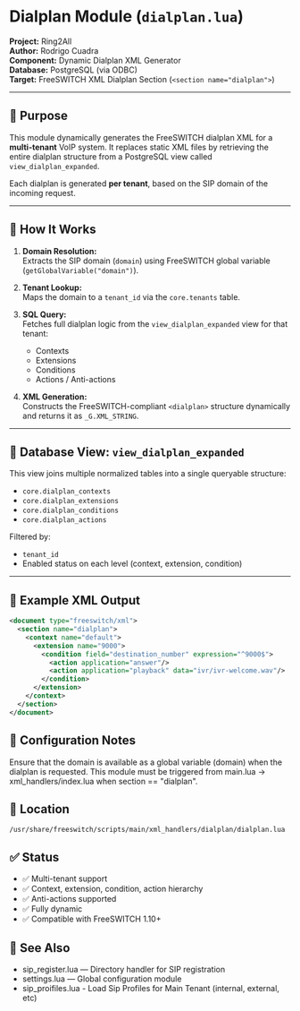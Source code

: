 # Dialplan Module (`dialplan.lua`)

**Project:** Ring2All  
**Author:** Rodrigo Cuadra  
**Component:** Dynamic Dialplan XML Generator  
**Database:** PostgreSQL (via ODBC)  
**Target:** FreeSWITCH XML Dialplan Section (`<section name="dialplan">`)

---

## 📌 Purpose

This module dynamically generates the FreeSWITCH dialplan XML for a **multi-tenant** VoIP system. It replaces static XML files by retrieving the entire dialplan structure from a PostgreSQL view called `view_dialplan_expanded`.

Each dialplan is generated **per tenant**, based on the SIP domain of the incoming request.

---

## 🧠 How It Works

1. **Domain Resolution:**  
   Extracts the SIP domain (`domain`) using FreeSWITCH global variable (`getGlobalVariable("domain")`).

2. **Tenant Lookup:**  
   Maps the domain to a `tenant_id` via the `core.tenants` table.

3. **SQL Query:**  
   Fetches full dialplan logic from the `view_dialplan_expanded` view for that tenant:
   - Contexts
   - Extensions
   - Conditions
   - Actions / Anti-actions

4. **XML Generation:**  
   Constructs the FreeSWITCH-compliant `<dialplan>` structure dynamically and returns it as `_G.XML_STRING`.

---

## 🧱 Database View: `view_dialplan_expanded`

This view joins multiple normalized tables into a single queryable structure:
- `core.dialplan_contexts`
- `core.dialplan_extensions`
- `core.dialplan_conditions`
- `core.dialplan_actions`

Filtered by:
- `tenant_id`
- Enabled status on each level (context, extension, condition)

---

## 🧩 Example XML Output

```xml
<document type="freeswitch/xml">
  <section name="dialplan">
    <context name="default">
      <extension name="9000">
        <condition field="destination_number" expression="^9000$">
          <action application="answer"/>
          <action application="playback" data="ivr/ivr-welcome.wav"/>
        </condition>
      </extension>
    </context>
  </section>
</document>
```

## 🔧 Configuration Notes
Ensure that the domain is available as a global variable (domain) when the dialplan is requested.
This module must be triggered from main.lua → xml_handlers/index.lua when section == "dialplan".

## 📁 Location
``` console
/usr/share/freeswitch/scripts/main/xml_handlers/dialplan/dialplan.lua
```

## ✅ Status
- ✅ Multi-tenant support
- ✅ Context, extension, condition, action hierarchy
- ✅ Anti-actions supported
- ✅ Fully dynamic
- ✅ Compatible with FreeSWITCH 1.10+

## 👀 See Also
- sip_register.lua — Directory handler for SIP registration
- settings.lua — Global configuration module
- sip_proifiles.lua - Load Sip Profiles for Main Tenant (internal, external, etc)
